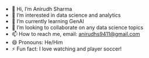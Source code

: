 - 👋 Hi, I’m Anirudh Sharma
- 👀 I’m interested in data science and analytics
- 🌱 I’m currently learning GenAI
- 💞️ I’m looking to collaborate on any data science topics
- 📫 How to reach me, email: anirudhs9411@gmail.com
- 😄 Pronouns: He/Him
- ⚡ Fun fact: I love watching and player soccer!

<!---
anirudh-data-science/anirudh-data-science is a ✨ special ✨ repository because its `README.md` (this file) appears on your GitHub profile.
You can click the Preview link to take a look at your changes.
--->
